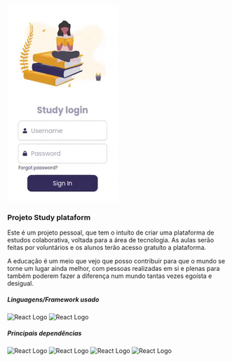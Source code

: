 ![](exemple-plataform.gif)

### Projeto Study plataform
Este é um projeto pessoal, que tem o intuíto de criar uma plataforma de estudos colaborativa, voltada para a área de tecnologia. As aulas serão feitas por voluntários e os alunos terão acesso gratuíto a plataforma.

A educação é um meio que vejo que posso contribuir para que o mundo se torne um lugar ainda melhor, com pessoas realizadas em si e plenas para também poderem fazer a diferença num mundo tantas vezes egoísta e desigual.

<h5> Linguagens/Framework usado </h5>
<p>
 <img src="https://img.shields.io/badge/-React-blue??style=for-the-badge&logo=react&logoColor=white" alt="React Logo"/>
 <img src="https://img.shields.io/badge/-JavaScript-yellow??style=for-the-badge&logo=javascript&logoColor=white" alt="React Logo"/>
</p>
<h5>Principais dependências </h5>
<p>
 <img src="https://img.shields.io/badge/-React router dom-blue??style=for-the-badge&logo=react&logoColor=white" alt="React Logo"/>
 <img src="https://img.shields.io/badge/-React thunk-blue??style=for-the-badge&logo=react&logoColor=white" alt="React Logo"/>
 <img src="https://img.shields.io/badge/-Thunk-green??style=for-the-badge&logo=react&logoColor=white" alt="React Logo"/>
 <img src="https://img.shields.io/badge/-React dev tools-blue??style=for-the-badge&logo=react&logoColor=white" alt="React Logo"/>
</p>
